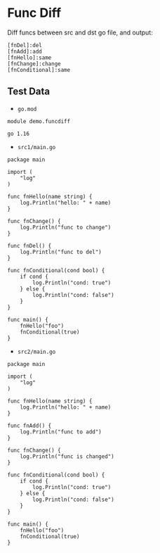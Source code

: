# Func Diff

Diff funcs between src and dst go file, and output:

```text
[fnDel]:del
[fnAdd]:add
[fnHello]:same
[fnChange]:change
[fnConditional]:same
```

## Test Data

- `go.mod`

```text
module demo.funcdiff

go 1.16
```

- `src1/main.go`

```golang
package main

import (
    "log"
)

func fnHello(name string) {
    log.Println("hello: " + name)
}

func fnChange() {
    log.Println("func to change")
}

func fnDel() {
    log.Println("func to del")
}

func fnConditional(cond bool) {
    if cond {
        log.Println("cond: true")
    } else {
        log.Println("cond: false")
    }
}

func main() {
    fnHello("foo")
    fnConditional(true)
}
```

- `src2/main.go`

```golang
package main

import (
    "log"
)

func fnHello(name string) {
    log.Println("hello: " + name)
}

func fnAdd() {
    log.Println("func to add")
}

func fnChange() {
    log.Println("func is changed")
}

func fnConditional(cond bool) {
    if cond {
        log.Println("cond: true")
    } else {
        log.Println("cond: false")
    }
}

func main() {
    fnHello("foo")
    fnConditional(true)
}
```

